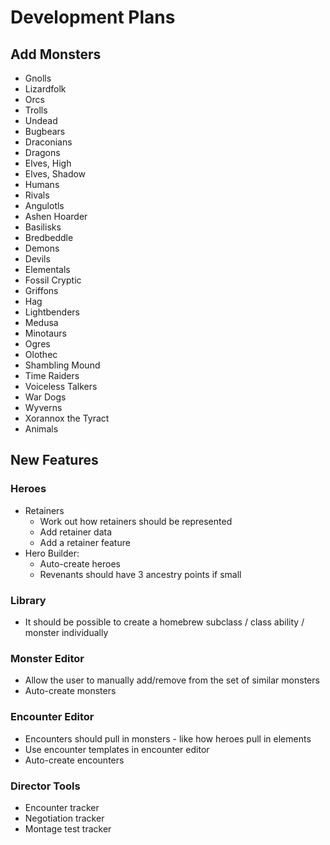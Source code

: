 # Development Plans

## Add Monsters

* Gnolls
* Lizardfolk
* Orcs
* Trolls
* Undead
* Bugbears
* Draconians
* Dragons
* Elves, High
* Elves, Shadow
* Humans
* Rivals
* Angulotls
* Ashen Hoarder
* Basilisks
* Bredbeddle
* Demons
* Devils
* Elementals
* Fossil Cryptic
* Griffons
* Hag
* Lightbenders
* Medusa
* Minotaurs
* Ogres
* Olothec
* Shambling Mound
* Time Raiders
* Voiceless Talkers
* War Dogs
* Wyverns
* Xorannox the Tyract
* Animals

## New Features

### Heroes

* Retainers
  * Work out how retainers should be represented
  * Add retainer data
  * Add a retainer feature
* Hero Builder:
  * Auto-create heroes
  * Revenants should have 3 ancestry points if small

### Library

* It should be possible to create a homebrew subclass / class ability / monster individually

### Monster Editor

* Allow the user to manually add/remove from the set of similar monsters
* Auto-create monsters

### Encounter Editor

* Encounters should pull in monsters - like how heroes pull in elements
* Use encounter templates in encounter editor
* Auto-create encounters

### Director Tools

* Encounter tracker
* Negotiation tracker
* Montage test tracker
